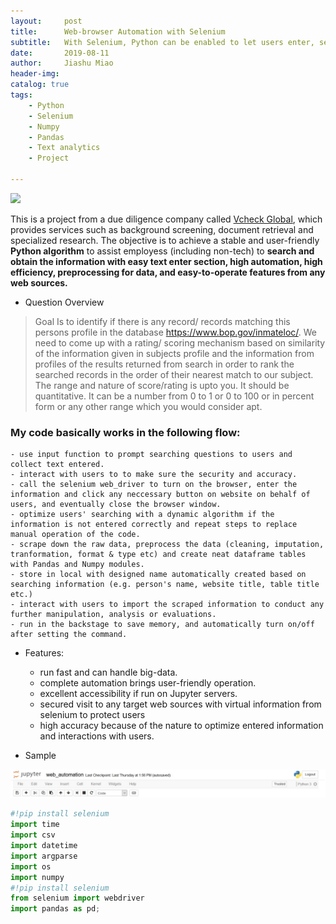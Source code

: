 ```yaml
---
layout:     post
title:      Web-browser Automation with Selenium
subtitle:   With Selenium, Python can be enabled to let users enter, search, scrape down and manipulate information from any source simply in one piece of scripts, with one click to run code and get your result. 
date:       2019-08-11
author:     Jiashu Miao
header-img: 
catalog: true
tags:
    - Python
    - Selenium
    - Numpy
    - Pandas
    - Text analytics
    - Project 
    
---
```

<!--<p float="left">
    <img src="https://www.python.org/static/community_logos/python-logo.png" width="180" /> 
    <img src="https://devonblog.com/wp-content/uploads/2018/08/selenium.png" width="180" /> 
    <img src = "https://vcheckglobal.com//wp-content/uploads/2018/01/global-logo.png" width = "180" />
    <img src = "https://jupyter.org/assets/hublogo.svg" width = "180" />
</p> -->

![](https://raw.githubusercontent.com/michaelmiaomiao/michaelmiaomiao.github.io/master/img/post-jm-web.png)

This is a project from a due diligence company called [Vcheck Global](https://vcheckglobal.com/), which provides services such as background screening, document retrieval and specialized research. The objective is to achieve a stable and user-friendly **Python algorithm** to assist employess (including non-tech) to **search and obtain the information with easy text enter section, high automation, high efficiency, preprocessing for data, and easy-to-operate features from any web sources.**

- Question Overview

> Goal Is to identify if there is any record/ records matching this
> persons profile in the database https://www.bop.gov/inmateloc/. 
> We need to come up with a rating/ scoring mechanism based on similarity of 
> the information given in subjects profile and the information from profiles of 
> the results returned from search in order to rank the searched records
> in the order of their nearest match to our subject.
> The range and nature of score/rating is upto you. It should be quantitative. 
> It can be a number from 0 to 1 or 0 to 100 or in percent form or any other range which you would consider apt.

### My code basically works in the following flow:
   
    - use input function to prompt searching questions to users and collect text entered.
    - interact with users to to make sure the security and accuracy.
    - call the selenium web_driver to turn on the browser, enter the information and click any neccessary button on website on behalf of users, and eventually close the browser window.
    - optimize users' searching with a dynamic algorithm if the information is not entered correctly and repeat steps to replace manual operation of the code. 
    - scrape down the raw data, preprocess the data (cleaning, imputation, tranformation, format & type etc) and create neat dataframe tables with Pandas and Numpy modules.
    - store in local with designed name automatically created based on searching information (e.g. person's name, website title, table title etc.)
    - interact with users to import the scraped information to conduct any further manipulation, analysis or evaluations. 
    - run in the backstage to save memory, and automatically turn on/off after setting the command. 


- Features:
    - run fast and can handle big-data.
    - complete automation brings user-friendly operation.
    - excellent accessibility if run on Jupyter servers.
    - secured visit to any target web sources with virtual information from selenium to protect users
    - high accuracy because of the nature to optimize entered information and interactions with users.
    
 - Sample
 
![](/img/post-jm-jupyter.jpg)
```Python
#!pip install selenium
import time
import csv
import datetime
import argparse
import os
import numpy
#!pip install selenium
from selenium import webdriver
import pandas as pd;

```
